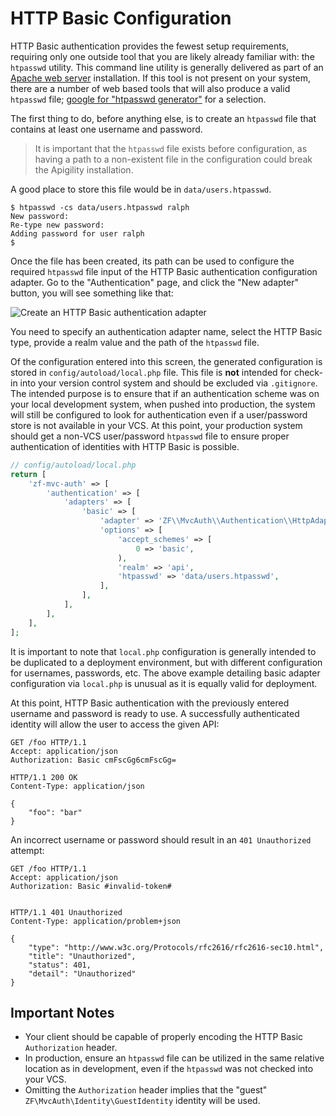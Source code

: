 HTTP Basic Configuration
========================

HTTP Basic authentication provides the fewest setup requirements, requiring only one outside tool
that you are likely already familiar with: the `htpasswd` utility.  This command line utility is
generally delivered as part of an [Apache web server](http://httpd.apache.org/) installation. If
this tool is not present on your system, there are a number of web based tools that will also
produce a valid `htpasswd` file; [google for "htpasswd generator"](https://www.google.com/search?q=%22htpasswd+generator%22) for a selection.

The first thing to do, before anything else, is to create an `htpasswd` file that contains at least
one username and password.

> It is important that the `htpasswd` file exists before configuration, as having a path to a
> non-existent file in the configuration could break the Apigility installation.

A good place to store this file would be in `data/users.htpasswd`.

```console
$ htpasswd -cs data/users.htpasswd ralph
New password:
Re-type new password:
Adding password for user ralph
$
```

Once the file has been created, its path can be used to configure the required `htpasswd` file input
of the HTTP Basic authentication configuration adapter. Go to the "Authentication" page, and click
the "New adapter" button, you will see something like that:

![Create an HTTP Basic authentication adapter](/asset/apigility-documentation/img/auth-authentication-http-basic-ui-settings.jpg)

You need to specify an authentication adapter name, select the HTTP Basic type, provide a realm value
and the path of the `htpasswd` file.

Of the configuration entered into this screen, the generated configuration is stored in `config/autoload/local.php`
file. This file is **not** intended for check-in into your version control system and should be excluded
via `.gitignore`. The intended purpose is to ensure that if an authentication scheme was on your local
development system, when pushed into production, the system will still be configured to look for
authentication even if a user/password store is not available in your VCS.  At this point, your
production system should get a non-VCS user/password `htpasswd` file to ensure proper authentication
of identities with HTTP Basic is possible.

```php
// config/autoload/local.php
return [
    'zf-mvc-auth' => [
        'authentication' => [
            'adapters' => [
                'basic' => [
                    'adapter' => 'ZF\\MvcAuth\\Authentication\\HttpAdapter',
                    'options' => [
                        'accept_schemes' => [
                            0 => 'basic',
                        ),
                        'realm' => 'api',
                        'htpasswd' => 'data/users.htpasswd',
                    ],
                ],
            ],
        ],
    ],
];
```

It is important to note that `local.php` configuration is generally intended to be duplicated to a
deployment environment, but with different configuration for usernames, passwords, etc. The above
example detailing basic adapter configuration via `local.php` is unusual as it is equally valid for
deployment.

At this point, HTTP Basic authentication with the previously entered username and password is ready
to use. A successfully authenticated identity will allow the user to access the given API:

```HTTP
GET /foo HTTP/1.1
Accept: application/json
Authorization: Basic cmFscGg6cmFscGg=
```

```HTTP
HTTP/1.1 200 OK
Content-Type: application/json

{
    "foo": "bar"
}
```

An incorrect username or password should result in an `401 Unauthorized` attempt:

```HTTP
GET /foo HTTP/1.1
Accept: application/json
Authorization: Basic #invalid-token#


```

```HTTP
HTTP/1.1 401 Unauthorized
Content-Type: application/problem+json

{
    "type": "http://www.w3c.org/Protocols/rfc2616/rfc2616-sec10.html",
    "title": "Unauthorized",
    "status": 401,
    "detail": "Unauthorized"
}
```


Important Notes
---------------

- Your client should be capable of properly encoding the HTTP Basic `Authorization` header.
- In production, ensure an `htpasswd` file can be utilized in the same relative location as in
  development, even if the `htpasswd` was not checked into your VCS.
- Omitting the `Authorization` header implies that the "guest" `ZF\MvcAuth\Identity\GuestIdentity`
  identity will be used.
